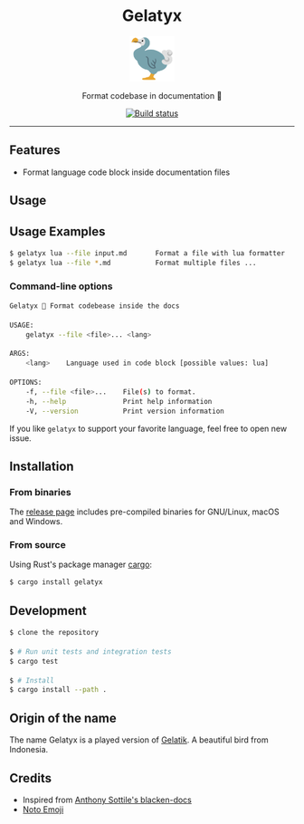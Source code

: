 <div align="center">
<h1>Gelatyx</h1>
<img src='docs/bird.svg' width=80px/>

Format codebase in documentation 🦤

<a href="https://github.com/azzamsa/gelatyx/workflows/ci.yml">
    <img src="https://github.com/azzamsa/gelatyx/workflows/ci/badge.svg" alt="Build status" />
</a>

</div>

---

## Features

- Format language code block inside documentation files

## Usage

## Usage Examples

``` bash
$ gelatyx lua --file input.md       Format a file with lua formatter
$ gelatyx lua --file *.md           Format multiple files ...
```

### Command-line options

``` bash
Gelatyx 🦤 Format codebease inside the docs

USAGE:
    gelatyx --file <file>... <lang>

ARGS:
    <lang>    Language used in code block [possible values: lua]

OPTIONS:
    -f, --file <file>...    File(s) to format.
    -h, --help              Print help information
    -V, --version           Print version information
```


If you like `gelatyx` to support your favorite language, feel free to open new issue.

## Installation

### From binaries

The [release page](https://github.com/azzamsa/gelatyx/releases) includes
pre-compiled binaries for GNU/Linux, macOS and Windows.

### From source

Using Rust's package manager [cargo](https://github.com/rust-lang/cargo):

``` bash
$ cargo install gelatyx
```


## Development

``` bash
$ clone the repository 

$ # Run unit tests and integration tests
$ cargo test

$ # Install
$ cargo install --path .
```

## Origin of the name

The name Gelatyx is a played version of [Gelatik](https://id.wikipedia.org/wiki/Gelatik). A beautiful bird from Indonesia.

## Credits

- Inspired from [Anthony Sottile's blacken-docs](https://github.com/asottile/blacken-docs) 
- [Noto Emoji](https://github.com/googlefonts/noto-emoji) 

